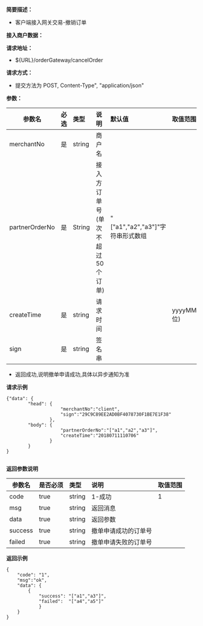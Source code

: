 **简要描述：**

- 客户端接入网关交易-撤销订单

**接入商户数据：**


**请求地址：**
- ${URL}/orderGateway/cancelOrder

**请求方式：**
-  提交方法为 POST, Content-Type", "application/json"

**参数：**

|参数名|必选|类型|说明|默认值|取值范围|
|--------|:----|:--------|:---------|:------|:------|
|merchantNo |是  |string |商户名   | | |
|partnerOrderNo |是  |String | 接入方订单号(单次不超过50个订单) |"["a1","a2","a3"]"字符串形式数组|
|createTime |是  |string | 请求时间 | |yyyyMMddHHmmss(14位)|
|sign |是  |string | 签名串 | | ||

- 返回成功,说明撤单申请成功,具体以异步通知为准

 **请求示例**
```
{"data": {
		"head": {
					"merchantNo":"client",
					"sign":"29C9C89EE2AD0BF4078730F1BE7E1F38"
				},
		"body": {
					"partnerOrderNo":"["a1","a2","a3"]",
					"createTime":"20180711110706"
		 		}
		}
}


```

 **返回参数说明** 

|参数名|是否必须|类型|说明|取值范围|
|--------|:----|:--------|:---------|:------|
|code  |true| string  | 1-成功 | 1|
|msg |true   |string |返回消息| |
|data |true   |string |返回参数| ||
|success |true   |string |撤单申请成功的订单号| ||
|failed |true   |string |撤单申请失败的订单号| ||


 **返回示例**
```
{
	"code": "1",
	"msg":"ok",
	"data": {
		{
			"success": "["a1","a3"]",
			"failed":  "["a4","a5"]"
			}
	}
}
```
